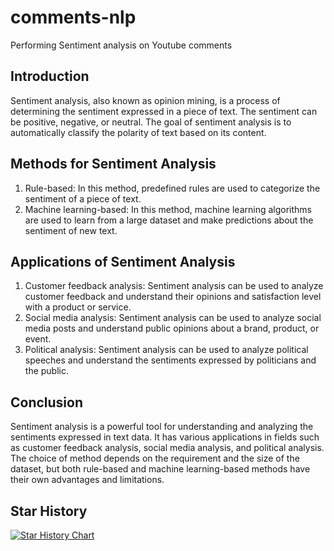 # comments-nlp
Performing Sentiment analysis on Youtube comments 

## Introduction
Sentiment analysis, also known as opinion mining, is a process of determining the sentiment expressed in a piece of text. The sentiment can be positive, negative, or neutral. The goal of sentiment analysis is to automatically classify the polarity of text based on its content. 

## Methods for Sentiment Analysis
1. Rule-based: In this method, predefined rules are used to categorize the sentiment of a piece of text. 
2. Machine learning-based: In this method, machine learning algorithms are used to learn from a large dataset and make predictions about the sentiment of new text. 

## Applications of Sentiment Analysis
1. Customer feedback analysis: Sentiment analysis can be used to analyze customer feedback and understand their opinions and satisfaction level with a product or service. 
2. Social media analysis: Sentiment analysis can be used to analyze social media posts and understand public opinions about a brand, product, or event. 
3. Political analysis: Sentiment analysis can be used to analyze political speeches and understand the sentiments expressed by politicians and the public. 

## Conclusion
Sentiment analysis is a powerful tool for understanding and analyzing the sentiments expressed in text data. It has various applications in fields such as customer feedback analysis, social media analysis, and political analysis. The choice of method depends on the requirement and the size of the dataset, but both rule-based and machine learning-based methods have their own advantages and limitations.

## Star History

<a href="https://star-history.com/#theredditbandit/comments-nlp&Timeline">
  <picture>
    <source media="(prefers-color-scheme: dark)" srcset="https://api.star-history.com/svg?repos=theredditbandit/comments-nlp&type=Timeline&theme=dark" />
    <source media="(prefers-color-scheme: light)" srcset="https://api.star-history.com/svg?repos=theredditbandit/comments-nlp&type=Timeline" />
    <img alt="Star History Chart" src="https://api.star-history.com/svg?repos=theredditbandit/comments-nlp&type=Timeline" />
  </picture>
</a>

